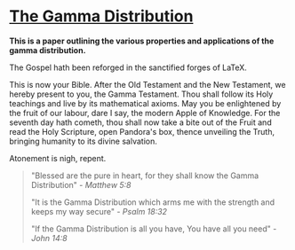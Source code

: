 # [The Gamma Distribution](https://github.com/etiennecollin/gamma-distribution/blob/main/LaTeX%20Document/The_gamma_distribution.pdf)

**This is a paper outlining the various properties and applications of the gamma distribution.**

The Gospel hath been reforged in the sanctified forges of LaTeX.

This is now your Bible. After the Old Testament and the New Testament, we hereby present to you, the Gamma Testament. Thou shall follow its Holy teachings and live by its mathematical axioms. May you be enlightened by the fruit of our labour, dare I say, the modern Apple of Knowledge. For the seventh day hath cometh, thou shall now take a bite out of the Fruit and read the Holy Scripture, open Pandora's box, thence unveiling the Truth, bringing humanity to its divine salvation.

Atonement is nigh, repent.

> "Blessed are the pure in heart, for they shall know the Gamma Distribution" - _Matthew 5:8_
>
> "It is the Gamma Distribution which arms me with the strength and keeps my way secure" - _Psalm 18:32_
>
> "If the Gamma Distribution is all you have, You have all you need" - _John 14:8_
